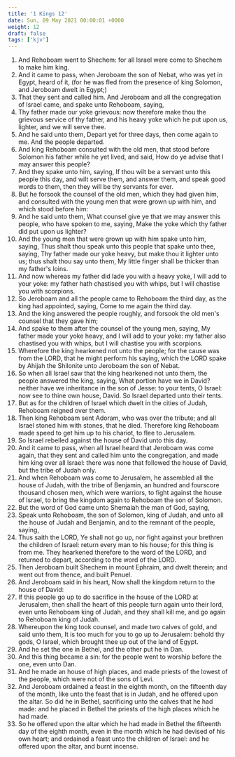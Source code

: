```yaml
---
title: '1 Kings 12'
date: Sun, 09 May 2021 00:00:01 +0000
weight: 12
draft: false
tags: ['kjv'] 
---
```


1. And Rehoboam went to Shechem: for all Israel were come to Shechem to make him king.
2. And it came to pass, when Jeroboam the son of Nebat, who was yet in Egypt, heard of it, (for he was fled from the presence of king Solomon, and Jeroboam dwelt in Egypt;)
3. That they sent and called him. And Jeroboam and all the congregation of Israel came, and spake unto Rehoboam, saying,
4. Thy father made our yoke grievous: now therefore make thou the grievous service of thy father, and his heavy yoke which he put upon us, lighter, and we will serve thee.
5. And he said unto them, Depart yet for three days, then come again to me. And the people departed.
6. And king Rehoboam consulted with the old men, that stood before Solomon his father while he yet lived, and said, How do ye advise that I may answer this people?
7. And they spake unto him, saying, If thou wilt be a servant unto this people this day, and wilt serve them, and answer them, and speak good words to them, then they will be thy servants for ever.
8. But he forsook the counsel of the old men, which they had given him, and consulted with the young men that were grown up with him, and which stood before him:
9. And he said unto them, What counsel give ye that we may answer this people, who have spoken to me, saying, Make the yoke which thy father did put upon us lighter?
10. And the young men that were grown up with him spake unto him, saying, Thus shalt thou speak unto this people that spake unto thee, saying, Thy father made our yoke heavy, but make thou it lighter unto us; thus shalt thou say unto them, My little finger shall be thicker than my father's loins.
11. And now whereas my father did lade you with a heavy yoke, I will add to your yoke: my father hath chastised you with whips, but I will chastise you with scorpions.
12. So Jeroboam and all the people came to Rehoboam the third day, as the king had appointed, saying, Come to me again the third day.
13. And the king answered the people roughly, and forsook the old men's counsel that they gave him;
14. And spake to them after the counsel of the young men, saying, My father made your yoke heavy, and I will add to your yoke: my father also chastised you with whips, but I will chastise you with scorpions.
15. Wherefore the king hearkened not unto the people; for the cause was from the LORD, that he might perform his saying, which the LORD spake by Ahijah the Shilonite unto Jeroboam the son of Nebat.
16. So when all Israel saw that the king hearkened not unto them, the people answered the king, saying, What portion have we in David? neither have we inheritance in the son of Jesse: to your tents, O Israel: now see to thine own house, David. So Israel departed unto their tents.
17. But as for the children of Israel which dwelt in the cities of Judah, Rehoboam reigned over them.
18. Then king Rehoboam sent Adoram, who was over the tribute; and all Israel stoned him with stones, that he died. Therefore king Rehoboam made speed to get him up to his chariot, to flee to Jerusalem.
19. So Israel rebelled against the house of David unto this day.
20. And it came to pass, when all Israel heard that Jeroboam was come again, that they sent and called him unto the congregation, and made him king over all Israel: there was none that followed the house of David, but the tribe of Judah only.
21. And when Rehoboam was come to Jerusalem, he assembled all the house of Judah, with the tribe of Benjamin, an hundred and fourscore thousand chosen men, which were warriors, to fight against the house of Israel, to bring the kingdom again to Rehoboam the son of Solomon.
22. But the word of God came unto Shemaiah the man of God, saying,
23. Speak unto Rehoboam, the son of Solomon, king of Judah, and unto all the house of Judah and Benjamin, and to the remnant of the people, saying,
24. Thus saith the LORD, Ye shall not go up, nor fight against your brethren the children of Israel: return every man to his house; for this thing is from me. They hearkened therefore to the word of the LORD, and returned to depart, according to the word of the LORD.
25. Then Jeroboam built Shechem in mount Ephraim, and dwelt therein; and went out from thence, and built Penuel.
26. And Jeroboam said in his heart, Now shall the kingdom return to the house of David:
27. If this people go up to do sacrifice in the house of the LORD at Jerusalem, then shall the heart of this people turn again unto their lord, even unto Rehoboam king of Judah, and they shall kill me, and go again to Rehoboam king of Judah.
28. Whereupon the king took counsel, and made two calves of gold, and said unto them, It is too much for you to go up to Jerusalem: behold thy gods, O Israel, which brought thee up out of the land of Egypt.
29. And he set the one in Bethel, and the other put he in Dan.
30. And this thing became a sin: for the people went to worship before the one, even unto Dan.
31. And he made an house of high places, and made priests of the lowest of the people, which were not of the sons of Levi.
32. And Jeroboam ordained a feast in the eighth month, on the fifteenth day of the month, like unto the feast that is in Judah, and he offered upon the altar. So did he in Bethel, sacrificing unto the calves that he had made: and he placed in Bethel the priests of the high places which he had made.
33. So he offered upon the altar which he had made in Bethel the fifteenth day of the eighth month, even in the month which he had devised of his own heart; and ordained a feast unto the children of Israel: and he offered upon the altar, and burnt incense.
